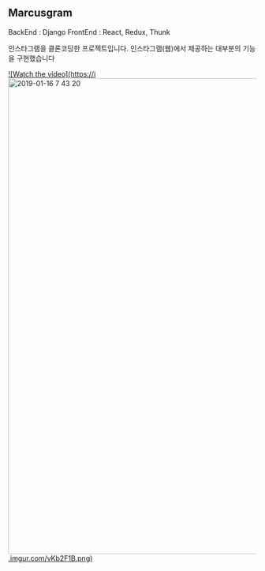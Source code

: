 ## Marcusgram

BackEnd : Django
FrontEnd : React, Redux, Thunk

인스타그램을 클론코딩한 프로젝트입니다.
인스타그램(웹)에서 제공하는 대부분의 기능을 구현했습니다

[![Watch the video](https://i<img width="964" alt="2019-01-16 7 43 20" src="https://user-images.githubusercontent.com/20872150/51243906-169bb400-19c7-11e9-9fa0-a8b17589efde.png">.imgur.com/vKb2F1B.png)](https://www.youtube.com/watch?v=4BneA1MN5Ms)
